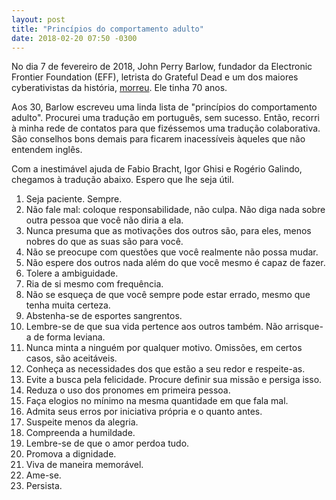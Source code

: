 ```yaml
---
layout: post
title: "Princípios do comportamento adulto"
date: 2018-02-20 07:50 -0300
---
```

No dia 7 de fevereiro de 2018, John Perry Barlow, fundador da Electronic Frontier Foundation (EFF), letrista do Grateful Dead e um dos maiores cyberativistas da história, [morreu](https://www.eff.org/deeplinks/2018/02/john-perry-barlow-internet-pioneer-1947-2018). Ele tinha 70 anos.

Aos 30, Barlow escreveu uma linda lista de "princípios do comportamento adulto". Procurei uma tradução em português, sem sucesso. Então, recorri à minha rede de contatos para que fizéssemos uma tradução colaborativa. São conselhos bons demais para ficarem inacessíveis àqueles que não entendem inglês.

Com a inestimável ajuda de Fabio Bracht, Igor Ghisi e Rogério Galindo, chegamos à tradução abaixo. Espero que lhe seja útil.

1. Seja paciente. Sempre.
2. Não fale mal: coloque responsabilidade, não culpa. Não diga nada sobre outra pessoa que você não diria a ela.
3. Nunca presuma que as motivações dos outros são, para eles, menos nobres do que as suas são para você.
4. Não se preocupe com questões que você realmente não possa mudar.
5. Não espere dos outros nada além do que você mesmo é capaz de fazer.
6. Tolere a ambiguidade.
7. Ria de si mesmo com frequência.
8. Não se esqueça de que você sempre pode estar errado, mesmo que tenha muita certeza.
9. Abstenha-se de esportes sangrentos.
10. Lembre-se de que sua vida pertence aos outros também. Não arrisque-a de forma leviana.
11. Nunca minta a ninguém por qualquer motivo. Omissões, em certos casos, são aceitáveis.
12. Conheça as necessidades dos que estão a seu redor e respeite-as.
13. Evite a busca pela felicidade. Procure definir sua missão e persiga isso.
14. Reduza o uso dos pronomes em primeira pessoa.
15. Faça elogios no mínimo na mesma quantidade em que fala mal.
16. Admita seus erros por iniciativa própria e o quanto antes.
17. Suspeite menos da alegria.
18. Compreenda a humildade.
19. Lembre-se de que o amor perdoa tudo.
20. Promova a dignidade.
21. Viva de maneira memorável.
22. Ame-se.
23. Persista.
